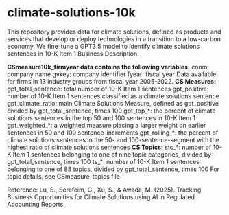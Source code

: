 # climate-solutions-10k
This repository provides data for climate solutions, defined as products and services that develop or deploy technologies in a transition to a low-carbon economy. We fine-tune a GPT3.5 model to identify climate solutions sentences in 10-K Item 1 Business Description.

**CSmeasure10k_firmyear data contains the following variables:**
conm: company name
gvkey: company identifier 
fyear: fiscal year
Data available for firms in 13 industry groups from fiscal year 2005-2022. 
**CS Measures:**
gpt_total_sentence: total number of 10-K Item 1 sentences
gpt_positive: number of 10-K Item 1 sentences classified as a climate solutions sentence
gpt_climate_ratio: main Climate Solutions Measure, defined as gpt_positive divided by gpt_total_sentence, times 100
gpt_top_\*: the percent of climate solutions sentences in the top 50 and 100 sentences in 10-K Item 1
gpt_weighted_\*: a weighted measure placing a larger weight on earlier sentences in 50 and 100 sentence-increments
gpt_rolling_\*: the percent of climate solutions sentences in the 50- and 100-sentence-segment with the highest ratio of climate solutions sentences
**CS Topics:** 
stc_\*: number of 10-K Item 1 sentences belonging to one of nine topic categories, divided by gpt_total_sentence, times 100
ts_\*: number of 10-K Item 1 sentences belonging to one of 88 topics, divided by gpt_total_sentence, times 100
For topic details, see CSmeasure_topics file

Reference: Lu, S., Serafeim, G., Xu, S., & Awada, M. (2025). Tracking Business Opportunities for Climate Solutions using AI in Regulated Accounting Reports.
